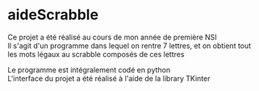 # aideScrabble
Ce projet a été réalisé au cours de mon année de première NSI  
Il s'agit d'un programme dans lequel on rentre 7 lettres, et on obtient tout les mots légaux au scrabble composés de ces lettres  

Le programme est intégralement codé en python  
L'interface du projet a été réalisé à l'aide de la library TKinter
